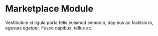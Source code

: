 # Marketplace Module
  Vestibulum id ligula porta felis euismod semodio, dapibus ac facilisis in, egestas egetper. Fusce dapibus, tellus ac.
